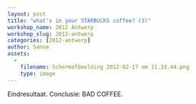 ```yaml
---
layout: post
title: "what's in your STARBUCKS coffee? (3)"
workshop_name: 2012 Antwerp
workshop_slug: 2012-antwerp
categories: [2012-antwerp]
author: Sanne 
assets:
  -
    filename: Schermafbeelding 2012-02-17 om 11.33.44.png
    type: image
---
```

Eindresultaat. Conclusie: BAD COFFEE.
